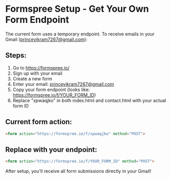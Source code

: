 # Formspree Setup - Get Your Own Form Endpoint

The current form uses a temporary endpoint. To receive emails in your Gmail (princevikram7267@gmail.com):

## Steps:
1. Go to https://formspree.io/
2. Sign up with your email
3. Create a new form
4. Enter your email: princevikram7267@gmail.com
5. Copy your form endpoint (looks like: https://formspree.io/f/YOUR_FORM_ID)
6. Replace "xpwaqjko" in both index.html and contact.html with your actual form ID

## Current form action:
```html
<form action="https://formspree.io/f/xpwaqjko" method="POST">
```

## Replace with your endpoint:
```html
<form action="https://formspree.io/f/YOUR_FORM_ID" method="POST">
```

After setup, you'll receive all form submissions directly in your Gmail!